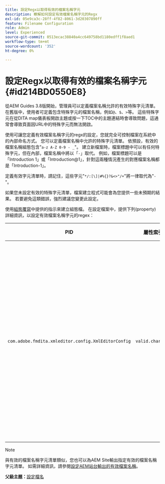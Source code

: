 ```yaml
---
title: 設定Regx以取得有效的檔案名稱字元
description: 瞭解如何設定有效檔案名稱字元的Regx
exl-id: 05e9ca3c-28ff-4f82-8061-3d20307890ff
feature: Filename Configuration
role: Admin
level: Experienced
source-git-commit: 0513ecac38840a4cc649758bd1180edff1f8aed1
workflow-type: tm+mt
source-wordcount: '352'
ht-degree: 0%

---
```


# 設定Regx以取得有效的檔案名稱字元 {#id214BD0550E8}

從AEM Guides 3.8版開始，管理員可以定義檔案名稱允許的有效特殊字元清單。 在舊版中，使用者可定義包含特殊字元的檔案名稱，例如`@`、`$`、`>`等。 這些特殊字元在從DITA map儀表板開啟主題或按一下TOC中的主題連結時會導致問題，這通常會導致頁面因URL中的特殊字元而無法開啟。

使用可讓您定義有效檔案名稱字元的regx的設定，您就完全可控制檔案在系統中的內部命名方式。 您可以定義檔案名稱中允許的特殊字元清單。 依預設，有效的檔案名稱組態包含&quot;`a-z A-Z 0-9 - _`&quot;。 建立新檔案時，檔案標題中可以有任何特殊字元，但在內部，檔案名稱中將以「`-`」取代。 例如，檔案標題可以是「Introduction 1」或「Introduction@1」，針對這兩種情況產生的對應檔案名稱都是「Introduction-1」。

定義有效字元清單時，請記住，這些字元&quot;`*/:[\]|#%{}?&<>"/+`&quot;將一律取代為&quot;`-`&quot;。

如果您未設定有效的特殊字元清單，檔案建立程式可能會為您提供一些未預期的結果。 若要避免這類錯誤，強烈建議您變更此設定。

使用[組態覆寫](download-install-additional-config-override.md#)中提供的指示來建立組態檔。 在設定檔案中，提供下列\(property\)詳細資訊，以設定有效檔案名稱字元的regex：

| PID | 屬性索引鍵 | 屬性值 |
|---|------------|--------------|
| `com.adobe.fmdita.xmleditor.config.XmlEditorConfig` | `valid.characters` | 該值為規則運算式模式。 它必須有三個基本字元，而且清單必須以連字型大小\(-\)開頭。<br> **預設值**： \[-a-zA-Z0-9\_\] |

>[!NOTE]
>
> 與有效的檔案名稱字元清單類似，您也可以為AEM Site輸出指定有效的檔案名稱字元清單。 如需詳細資訊，請參閱[設定AEM站台輸出的有效檔案名稱](conf-file-names-valid-regx-aem-site-output.md#)。

**父級主題：**&#x200B;[&#x200B;設定檔名](conf-file-names.md)
